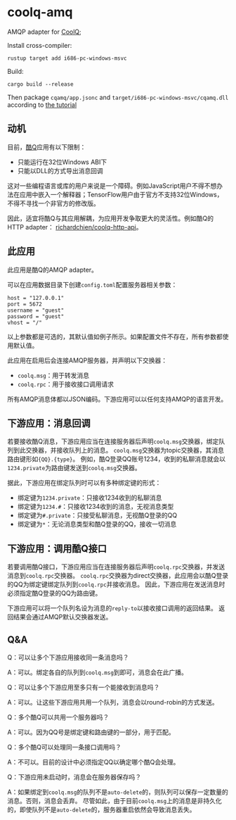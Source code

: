 # coolq-amq

AMQP adapter for [CoolQ](https://cqp.cc/);

Install cross-compiler:

    rustup target add i686-pc-windows-msvc

Build:

    cargo build --release

Then package `cqamq/app.jsonc` and `target/i686-pc-windows-msvc/cqamq.dll` according to [the tutorial](https://d.cqp.me/Pro/%E5%BC%80%E5%8F%91/%E5%BF%AB%E9%80%9F%E5%85%A5%E9%97%A8#%E6%89%93%E5%8C%85%E5%BA%94%E7%94%A8)

## 动机

目前，[酷Q](https://cqp.cc/)应用有以下限制：

* 只能运行在32位Windows ABI下
* 只能以DLL的方式导出消息回调

这对一些编程语言或库的用户来说是一个障碍。例如JavaScript用户不得不想办法在应用中嵌入一个解释器；TensorFlow用户由于官方不支持32位Windows，不得不寻找一个非官方的修改版。

因此，适宜将酷Q与其应用解耦，为应用开发争取更大的灵活性。例如酷Q的HTTP adapter： [richardchien/coolq-http-api](https://github.com/richardchien/coolq-http-api/)。

## 此应用

此应用是酷Q的AMQP adapter。

可以在应用数据目录下创建`config.toml`配置服务器相关参数：

    host = "127.0.0.1"
    port = 5672
    username = "guest"
    password = "guest"
    vhost = "/"

以上参数都是可选的，其默认值如例子所示。如果配置文件不存在，所有参数都使用默认值。

此应用在启用后会连接AMQP服务器，并声明以下交换器：

* `coolq.msg`：用于转发消息
* `coolq.rpc`：用于接收接口调用请求

所有AMQP消息体都以JSON编码。下游应用可以以任何支持AMQP的语言开发。

## 下游应用：消息回调

若要接收酷Q消息，下游应用应当在连接服务器后声明`coolq.msg`交换器，绑定队列到此交换器，并接收队列上的消息。
`coolq.msg`交换器为topic交换器，其消息路由键形如`{QQ}.{type}`。
例如，酷Q登录QQ账号1234，收到的私聊消息就会以`1234.private`为路由键发送到`coolq.msg`交换器。

据此，下游应用在绑定队列时可以有多种绑定键的形式：

* 绑定键为`1234.private`：只接收1234收到的私聊消息
* 绑定键为`1234.#`：只接收1234收到的消息，无视消息类型
* 绑定键为`#.private`：只接受私聊消息，无视酷Q登录的QQ
* 绑定键为`*`：无论消息类型和酷Q登录的QQ，接收一切消息

## 下游应用：调用酷Q接口

若要调用酷Q接口，下游应用应当在连接服务器后声明`coolq.rpc`交换器，并发送消息到`coolq.rpc`交换器。
`coolq.rpc`交换器为direct交换器，此应用会以酷Q登录的QQ为绑定键绑定队列到`coolq.rpc`并接收消息。
因此，下游应用在发送消息时必须指定酷Q登录的QQ为路由键。

下游应用可以将一个队列名设为消息的`reply-to`以接收接口调用的返回结果。
返回结果会通过AMQP默认交换器发送。

## Q&A

Q：可以让多个下游应用接收同一条消息吗？

A：可以。绑定各自的队列到`coolq.msg`到即可，消息会在此广播。

Q：可以让多个下游应用至多只有一个能接收到消息吗？

A：可以。让这些下游应用共用一个队列，消息会以round-robin的方式发送。

Q：多个酷Q可以共用一个服务器吗？

A：可以。因为QQ号是绑定键和路由键的一部分，用于匹配。

Q：多个酷Q可以处理同一条接口调用吗？

A：不可以。目前的设计中必须指定QQ以确定哪个酷Q会处理。

Q：下游应用未启动时，消息会在服务器保存吗？

A：如果绑定到`coolq.msg`的队列不是`auto-delete`的，则队列可以保存一定数量的消息。否则，消息会丢弃。
尽管如此，由于目前`coolq.msg`上的消息是非持久化的，即使队列不是`auto-delete`的，服务器重启依然会导致消息丢失。
